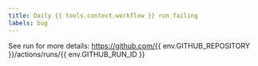 ```yaml
---
title: Daily {{ tools.context.workflow }} run failing
labels: bug
---
```


See run for more details:
https://github.com/{{ env.GITHUB_REPOSITORY }}/actions/runs/{{ env.GITHUB_RUN_ID }}
